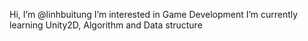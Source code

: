 Hi, I’m @linhbuitung
I’m interested in Game Development
I’m currently learning Unity2D, Algorithm and Data structure


<!---
linhbuitung/linhbuitung is a ✨ special ✨ repository because its `README.md` (this file) appears on your GitHub profile.
You can click the Preview link to take a look at your changes.
--->
